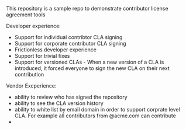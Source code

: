 This repository is a sample repo to demonstrate contributor license agreement tools


Developer experience:
- Support for individual contribtor CLA signing
- Support for corporate contributor CLA signing
- Frictionless developer experience
- Support for trivial fixes
- Support for versioned CLAs - When a new version of a CLA is introduced, it forced everyone to sign the new CLA on their next contribution 


Vendor Excperience:
- ability to review who has signed the repository
- ability to see the CLA version history
- ability to white list by email domain in order to support corprate level CLA. For example all contributors from @acme.com can contribute
- 
